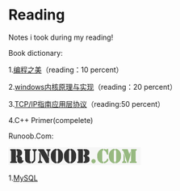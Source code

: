 # Reading
Notes i took during my reading!

Book dictionary:


1.[编程之美](https://github.com/xiaomaofeng/Reading/blob/master/Book/Reading/%E7%BC%96%E7%A8%8B%E4%B9%8B%E7%BE%8E.docx)（reading：10 percent）

2.[windows内核原理与实现](https://github.com/xiaomaofeng/Reading/blob/master/Book/Reading/Windows%E5%86%85%E6%A0%B8%E5%8E%9F%E7%90%86%E4%B8%8E%E5%AE%9E%E7%8E%B0.docx)（reading：20 percent）

3.[TCP/IP指南应用层协议](https://github.com/xiaomaofeng/Reading/blob/master/Book/Reading/TCP%26IP%E6%8C%87%E5%8D%97%E5%BA%94%E7%94%A8%E5%B1%82%E5%8D%8F%E8%AE%AE.docx)（reading:50 percent）

4.C++ Primer(compelete)

Runoob.Com:

[![菜鸟教程](https://github.com/xiaomaofeng/Reading/blob/master/RunoobCom/sign/RUNOOB.png)](http://www.runoob.com)

1.[MySQL](https://github.com/xiaomaofeng/Reading/blob/master/RunoobCom/MySQL.docx)
